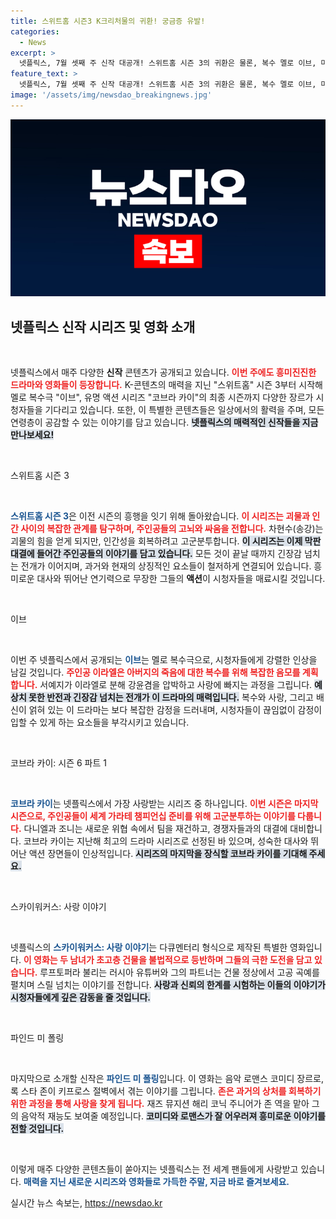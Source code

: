 ```yaml
---
title: 스위트홈 시즌3 K크리처물의 귀환! 궁금증 유발!
categories:
  - News
excerpt: >
  넷플릭스, 7월 셋째 주 신작 대공개! 스위트홈 시즌 3의 귀환은 물론, 복수 멜로 이브, 마지막 시즌 코브라 카이 등 다양한 콘텐츠가 여러분을 기다립니다. 클릭해 흥미진진한 이야기를 만나보세요!
feature_text: >
  넷플릭스, 7월 셋째 주 신작 대공개! 스위트홈 시즌 3의 귀환은 물론, 복수 멜로 이브, 마지막 시즌 코브라 카이 등 다양한 콘텐츠가 여러분을 기다립니다. 클릭해 흥미진진한 이야기를 만나보세요!
image: '/assets/img/newsdao_breakingnews.jpg'
---
```


<p><img src="/assets/img/newsdao_breakingnews.jpg" alt="koreaapp 속보" /></p>

<h2 data-ke-size="size26">넷플릭스 신작 시리즈 및 영화 소개</h2>

<p data-ke-size="size16">&nbsp;</p>  

<p>넷플릭스에서 매주 다양한 <b>신작</b> 콘텐츠가 공개되고 있습니다. <b><span style="color: #ee2323;">이번 주에도 흥미진진한 드라마와 영화들이 등장합니다.</span></b> K-콘텐츠의 매력을 지닌 "스위트홈" 시즌 3부터 시작해 멜로 복수극 "이브", 유명 액션 시리즈 "코브라 카이"의 최종 시즌까지 다양한 장르가 시청자들을 기다리고 있습니다. 또한, 이 특별한 콘텐츠들은 일상에서의 활력을 주며, 모든 연령층이 공감할 수 있는 이야기를 담고 있습니다. <b><span style="background-color: #21538527;">넷플릭스의 매력적인 신작들을 지금 만나보세요!</span></b></p>

<p data-ke-size="size16">&nbsp;</p>

<p>스위트홈 시즌 3</p>

<p data-ke-size="size16">&nbsp;</p>

<p><b><span style="color: #1a5490;">스위트홈 시즌 3</span></b>은 이전 시즌의 흥행을 잇기 위해 돌아왔습니다. <b><span style="color: #ee2323;">이 시리즈는 괴물과 인간 사이의 복잡한 관계를 탐구하며, 주인공들의 고뇌와 싸움을 전합니다.</span></b> 차현수(송강)는 괴물의 힘을 얻게 되지만, 인간성을 회복하려고 고군분투합니다. <b><span style="background-color: #21538527;">이 시리즈는 이제 막판 대결에 들어간 주인공들의 이야기를 담고 있습니다.</span></b> 모든 것이 끝날 때까지 긴장감 넘치는 전개가 이어지며, 과거와 현재의 상징적인 요소들이 철저하게 연결되어 있습니다. 흥미로운 대사와 뛰어난 연기력으로 무장한 그들의 <b>액션</b>이 시청자들을 매료시킬 것입니다.</p>

<p data-ke-size="size16">&nbsp;</p>

<p>이브</p>

<p data-ke-size="size16">&nbsp;</p>

<p>이번 주 넷플릭스에서 공개되는 <b><span style="color: #1a5490;">이브</span></b>는 멜로 복수극으로, 시청자들에게 강렬한 인상을 남길 것입니다. <b><span style="color: #ee2323;">주인공 이라엘은 아버지의 죽음에 대한 복수를 위해 복잡한 음모를 계획합니다.</span></b> 서예지가 이라엘로 분해 강윤겸을 압박하고 사랑에 빠지는 과정을 그립니다. <b><span style="background-color: #21538527;">예상치 못한 반전과 긴장감 넘치는 전개가 이 드라마의 매력입니다.</span></b> 복수와 사랑, 그리고 배신이 얽혀 있는 이 드라마는 보다 복잡한 감정을 드러내며, 시청자들이 끊임없이 감정이입할 수 있게 하는 요소들을 부각시키고 있습니다.</p>

<p data-ke-size="size16">&nbsp;</p>

<p>코브라 카이: 시즌 6 파트 1</p>

<p data-ke-size="size16">&nbsp;</p>

<p><b><span style="color: #1a5490;">코브라 카이</span></b>는 넷플릭스에서 가장 사랑받는 시리즈 중 하나입니다. <b><span style="color: #ee2323;">이번 시즌은 마지막 시즌으로, 주인공들이 세계 가라테 챔피언십 준비를 위해 고군분투하는 이야기를 다룹니다.</span></b> 다니엘과 조니는 새로운 위협 속에서 팀을 재건하고, 경쟁자들과의 대결에 대비합니다. 코브라 카이는 지난해 최고의 드라마 시리즈로 선정된 바 있으며, 성숙한 대사와 뛰어난 액션 장면들이 인상적입니다. <b><span style="background-color: #21538527;">시리즈의 마지막을 장식할 코브라 카이를 기대해 주세요.</span></b></p>

<p data-ke-size="size16">&nbsp;</p>

<p>스카이워커스: 사랑 이야기 </p>

<p data-ke-size="size16">&nbsp;</p>

<p>넷플릭스의 <b><span style="color: #1a5490;">스카이워커스: 사랑 이야기</span></b>는 다큐멘터리 형식으로 제작된 특별한 영화입니다. <b><span style="color: #ee2323;">이 영화는 두 남녀가 초고층 건물을 불법적으로 등반하며 그들의 극한 도전을 담고 있습니다.</span></b> 루프토퍼라 불리는 러시아 유튜버와 그의 파트너는 건물 정상에서 고공 곡예를 펼치며 스릴 넘치는 이야기를 전합니다. <b><span style="background-color: #21538527;">사랑과 신뢰의 한계를 시험하는 이들의 이야기가 시청자들에게 깊은 감동을 줄 것입니다.</span></b></p>

<p data-ke-size="size16">&nbsp;</p>

<p>파인드 미 폴링</p>

<p data-ke-size="size16">&nbsp;</p>

<p>마지막으로 소개할 신작은 <b><span style="color: #1a5490;">파인드 미 폴링</span></b>입니다. 이 영화는 음악 로맨스 코미디 장르로, 록 스타 존이 키프로스 절벽에서 겪는 이야기를 그립니다. <b><span style="color: #ee2323;">존은 과거의 상처를 회복하기 위한 과정을 통해 사랑을 찾게 됩니다.</span></b> 재즈 뮤지션 해리 코닉 주니어가 존 역을 맡아 그의 음악적 재능도 보여줄 예정입니다. <b><span style="background-color: #21538527;">코미디와 로맨스가 잘 어우러져 흥미로운 이야기를 전할 것입니다.</span></b> </p>

<p data-ke-size="size16">&nbsp;</p>  

<p>이렇게 매주 다양한 콘텐츠들이 쏟아지는 넷플릭스는 전 세계 팬들에게 사랑받고 있습니다. <b><span style="color: #1a5490;">매력을 지닌 새로운 시리즈와 영화들로 가득한 주말, 지금 바로 즐겨보세요.</span></b></p>
실시간 뉴스 속보는, <a href="https://newsdao.kr" rel="dofollow">https://newsdao.kr</a>


